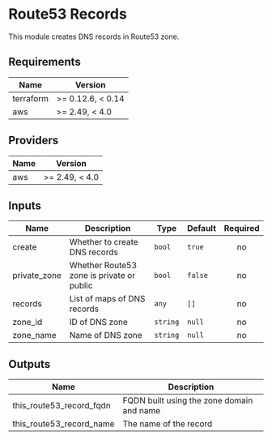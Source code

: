 # Route53 Records

This module creates DNS records in Route53 zone.

<!-- BEGINNING OF PRE-COMMIT-TERRAFORM DOCS HOOK -->
## Requirements

| Name | Version |
|------|---------|
| terraform | >= 0.12.6, < 0.14 |
| aws | >= 2.49, < 4.0 |

## Providers

| Name | Version |
|------|---------|
| aws | >= 2.49, < 4.0 |

## Inputs

| Name | Description | Type | Default | Required |
|------|-------------|------|---------|:--------:|
| create | Whether to create DNS records | `bool` | `true` | no |
| private\_zone | Whether Route53 zone is private or public | `bool` | `false` | no |
| records | List of maps of DNS records | `any` | `[]` | no |
| zone\_id | ID of DNS zone | `string` | `null` | no |
| zone\_name | Name of DNS zone | `string` | `null` | no |

## Outputs

| Name | Description |
|------|-------------|
| this\_route53\_record\_fqdn | FQDN built using the zone domain and name |
| this\_route53\_record\_name | The name of the record |

<!-- END OF PRE-COMMIT-TERRAFORM DOCS HOOK -->

